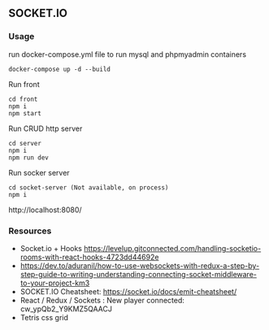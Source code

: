 ## SOCKET.IO

### Usage
run docker-compose.yml file to run mysql and phpmyadmin containers
```
docker-compose up -d --build
```
Run front
```
cd front
npm i
npm start
```

Run CRUD http server
```
cd server
npm i
npm run dev
```

Run socker server
```
cd socket-server (Not available, on process)
npm i
```


http://localhost:8080/



### Resources
* Socket.io + Hooks https://levelup.gitconnected.com/handling-socketio-rooms-with-react-hooks-4723dd44692e
* https://dev.to/aduranil/how-to-use-websockets-with-redux-a-step-by-step-guide-to-writing-understanding-connecting-socket-middleware-to-your-project-km3
* SOCKET.IO Cheatsheet: https://socket.io/docs/emit-cheatsheet/
* React / Redux / Sockets : New player connected: cw_ypQb2_Y9KMZ5QAACJ
* Tetris css grid
